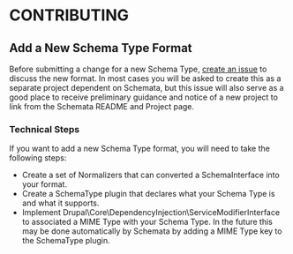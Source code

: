 # CONTRIBUTING

## Add a New Schema Type Format

Before submitting a change for a new Schema Type, [create an issue](https://www.drupal.org/project/issues/schemata)
to discuss the new format. In most cases you will be asked to create this as a
separate project dependent on Schemata, but this issue will also serve as a good
place to receive preliminary guidance and notice of a new project to link from
the Schemata README and Project page.

### Technical Steps

If you want to add a new Schema Type format, you will need to take the following steps:

* Create a set of Normalizers that can converted a SchemaInterface into your format.
* Create a SchemaType plugin that declares what your Schema Type is and what it supports.
* Implement Drupal\Core\DependencyInjection\ServiceModifierInterface to
  associated a MIME Type with your Schema Type. In the future this may be done
  automatically by Schemata by adding a MIME Type key to the SchemaType plugin.
